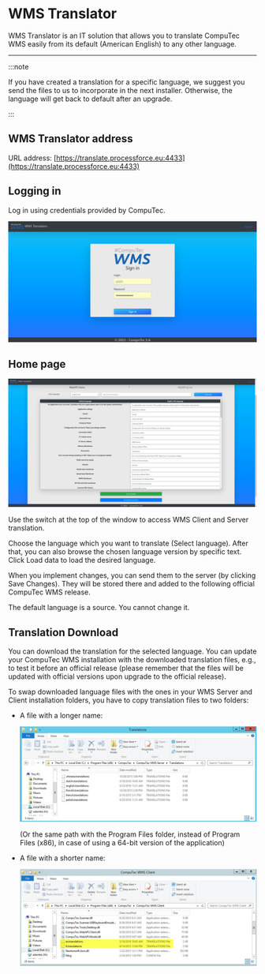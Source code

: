# WMS Translator

WMS Translator is an IT solution that allows you to translate CompuTec WMS easily from its default (American English) to any other language.

---

:::note

If you have created a translation for a specific language, we suggest you send the files to us to incorporate in the next installer. Otherwise, the language will get back to default after an upgrade.

:::

## WMS Translator address

URL address: [https://translate.processforce.eu:4433](https://translate.processforce.eu:4433)

## Logging in

Log in using credentials provided by CompuTec.

![Log in](./media/wms-translator-log-in.png)

## Home page

![Translator](./media/translator-wms.png)

Use the switch at the top of the window to access WMS Client and Server translation.

Choose the language which you want to translate (Select language). After that, you can also browse the chosen language version by specific text. Click Load data to load the desired language.

When you implement changes, you can send them to the server (by clicking Save Changes). They will be stored there and added to the following official CompuTec WMS release.

The default language is a source. You cannot change it.

## Translation Download

You can download the translation for the selected language. You can update your CompuTec WMS installation with the downloaded translation files, e.g., to test it before an official release (please remember that the files will be updated with official versions upon upgrade to the official release).

To swap downloaded language files with the ones in your WMS Server and Client installation folders, you have to copy translation files to two folders:

- A file with a longer name:

  ![Translation file](./media/server_transl.png)

  (Or the same path with the Program Files folder, instead of Program Files (x86), in case of using a 64-bit version of the application)

- A file with a shorter name:

  ![Client](./media/client_transl.png)
  